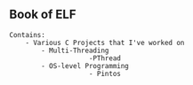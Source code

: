 ## Book of ELF
	Contains:
		- Various C Projects that I've worked on
			- Multi-Threading 
						-PThread
			- OS-level Programming
						- Pintos

